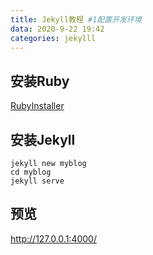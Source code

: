 ```yaml
---
title: Jekyll教程 #1配置开发环境
data: 2020-9-22 19:42
categories: jekylll
---
```


## 安装Ruby

[RubyInstaller](https://rubyinstaller.org/downloads/)

## 安装Jekyll

```shell
jekyll new myblog
cd myblog
jekyll serve
```

## 预览

http://127.0.0.1:4000/
